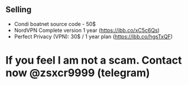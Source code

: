 ## Selling
- Condi boatnet source code - 50$
- NordVPN Complete version 1 year (https://ibb.co/xC5c6Qs)
- Perfect Privacy (VPN): 30$ / 1 year plan (https://ibb.co/hgsTxQF)

# If you feel I am not a scam. Contact now @zsxcr9999 (telegram)
